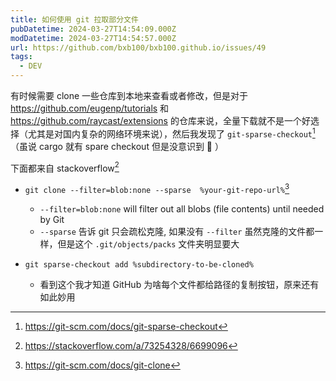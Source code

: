 ```yaml
---
title: 如何使用 git 拉取部分文件
pubDatetime: 2024-03-27T14:54:09.000Z
modDatetime: 2024-03-27T14:54:57.000Z
url: https://github.com/bxb100/bxb100.github.io/issues/49
tags:
  - DEV
---
```


有时候需要 clone 一些仓库到本地来查看或者修改，但是对于 https://github.com/eugenp/tutorials 和 https://github.com/raycast/extensions 的仓库来说，全量下载就不是一个好选择（尤其是对国内复杂的网络环境来说），然后我发现了 `git-sparse-checkout`[^1]（虽说 cargo 就有 spare checkout 但是没意识到 🤣 ）

下面都来自 stackoverflow[^2]

- `git clone --filter=blob:none --sparse  %your-git-repo-url%`[^3]

  - `--filter=blob:none` will filter out all blobs (file contents) until needed by Git
  - `--sparse` 告诉 git 只会疏松克隆, 如果没有 `--filter` 虽然克隆的文件都一样，但是这个 `.git/objects/packs` 文件夹明显要大

- `git sparse-checkout add %subdirectory-to-be-cloned%`
  - 看到这个我才知道 GitHub 为啥每个文件都给路径的复制按钮，原来还有如此妙用

[^1]: https://git-scm.com/docs/git-sparse-checkout
[^2]: https://stackoverflow.com/a/73254328/6699096
[^3]: https://git-scm.com/docs/git-clone
